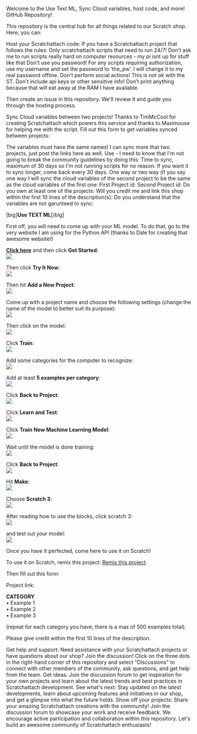 Welcome to the Use Text ML, Sync Cloud variables, host code, and more! GitHub Repository!

This repository is the central hub for all things related to our Scratch shop. Here, you can:

Host your Scratchattach code: If you have a Scratchattach project that follows the rules:
Only scratchattach scripts that need to run 24/7!
Don't ask me to run scripts really hard on computer resources - my pi isnt up for stuff like that
Don't use you password! For any scripts requiring authorization, use my username and set the password to ‘the_pw’. I will change it to my real password offline.
Don't perform social actions! This is not ok with the ST.
Don't include api keys or other sensitive info!
Don’t print anything because that will eat away at the RAM I have available.

Then create an issue in this repository. We'll review it and guide you through the hosting process.

Sync Cloud variables between two projects!
Thanks to TimMcCool for creating  Scratchattach which powers this service and thanks to  Maximouse  for helping me with the script.
Fill out this form to get variables synced between projects:

The variables must have the same names! I can sync more that two projects, just post the links here as well.
Use - I need to know that I'm not going to break the community guidelines by doing this:
Time to sync, maximum of 30 days so I'm not running scripts for no reason. If you want it to sync longer, come back every 30 days.
One way or two way (if you say one way I will sync the cloud variables of the second project to be the same as the cloud variables of the first one:
First Project id:
Second Project id:
Do you own at least one of the projects:
Will you credit me and link this shop within the first 10 lines of the description(s):
Do you understand that the variables are not garunteed to sync:


[big]**Use TEXT ML**[/big] 

First off, you will need to come up with your ML model. To do that, go to the very website I am using for the Python API (thanks to Dale for creating that awesome website!)  

**[Click here](https://machinelearningforkids.co.uk/)** and then click **Get Started**:  
![](https://u.cubeupload.com/Dagriffpatchfan/clickgetstarted.png)  

Then click **Try It Now**:  
![](https://u.cubeupload.com/Dagriffpatchfan/clicktryitnow.png)  

Then hit **Add a New Project**:  
![](https://u.cubeupload.com/Dagriffpatchfan/clickaddanewproject.png)  

Come up with a project name and choose the following settings (change the name of the model to better suit its purpose):  
![](https://u.cubeupload.com/Dagriffpatchfan/setupandthencreate.png)  

Then click on the model:  
![](https://u.cubeupload.com/Dagriffpatchfan/clicktoaddexamples.png)  

Click **Train**:  
![](https://u.cubeupload.com/Dagriffpatchfan/clicktrain.png)  

Add some categories for the computer to recognize:  
![](https://u.cubeupload.com/Dagriffpatchfan/addafewlabels.png)  

Add at least **5 examples per category**:  
![](https://u.cubeupload.com/Dagriffpatchfan/addatleast5examplest.png)  

Click **Back to Project**:  
![](https://u.cubeupload.com/Dagriffpatchfan/clickbacktoproject.png)  

Click **Learn and Test**:  
![](https://u.cubeupload.com/Dagriffpatchfan/clicklearnandtest.png)  

Click **Train New Machine Learning Model**:  
![](https://u.cubeupload.com/Dagriffpatchfan/clicktrainnewmachine.png)  

Wait until the model is done training:  
![](https://u.cubeupload.com/Dagriffpatchfan/waituntilthemodelisa.png)  

Click **Back to Project**:  
![](https://u.cubeupload.com/Dagriffpatchfan/gobacktotheproject.png)  

Hit **Make**:  
![](https://u.cubeupload.com/Dagriffpatchfan/hitmake.png)  

Choose **Scratch 3**:  
![](https://u.cubeupload.com/Dagriffpatchfan/choosescratch3.png)  

After reading how to use the blocks, click scratch 3:  
![](https://u.cubeupload.com/Dagriffpatchfan/afterreadinghowtouse.png)  

and test out your model:  
![](https://u.cubeupload.com/Dagriffpatchfan/testoutyourmodel.png)  

Once you have it perfected, come here to use it on Scratch!  

To use it on Scratch, remix this project: [Remix this project](https://scratch.mit.edu/projects/1109502009/).  

Then fill out this form:  

Project link:

**CATEGORY**  
• Example 1  
• Example 2  
• Example 3  

(repeat for each category you have; there is a max of 500 examples total).

Please give credit within the first 10 lines of the description.



Get help and support: Need assistance with your Scratchattach projects or have questions about our shop? Join the discussion! Click on the three dots in the right-hand corner of this repository and select "Discussions" to connect with other members of the community, ask questions, and get help from the team.
Get ideas: Join the discussion forum to get inspiration for your own projects and learn about the latest trends and best practices in Scratchattach development.
See what's next: Stay updated on the latest developments, learn about upcoming features and initiatives in our shop, and get a glimpse into what the future holds.
Show off your projects: Share your amazing Scratchattach creations with the community! Join the discussion forum to showcase your work and receive feedback.
We encourage active participation and collaboration within this repository. Let's build an awesome community of Scratchattach enthusiasts!
